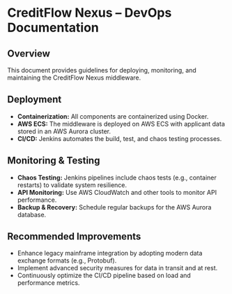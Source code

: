 # CreditFlow Nexus – DevOps Documentation

## Overview
This document provides guidelines for deploying, monitoring, and maintaining the CreditFlow Nexus middleware.

## Deployment
- **Containerization:** All components are containerized using Docker.
- **AWS ECS:** The middleware is deployed on AWS ECS with applicant data stored in an AWS Aurora cluster.
- **CI/CD:** Jenkins automates the build, test, and chaos testing processes.

## Monitoring & Testing
- **Chaos Testing:** Jenkins pipelines include chaos tests (e.g., container restarts) to validate system resilience.
- **API Monitoring:** Use AWS CloudWatch and other tools to monitor API performance.
- **Backup & Recovery:** Schedule regular backups for the AWS Aurora database.

## Recommended Improvements
- Enhance legacy mainframe integration by adopting modern data exchange formats (e.g., Protobuf).
- Implement advanced security measures for data in transit and at rest.
- Continuously optimize the CI/CD pipeline based on load and performance metrics.
